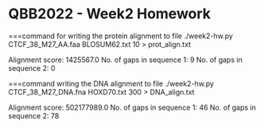 # QBB2022 - Week2 Homework

===command for writing the protein alignment to file
./week2-hw.py CTCF_38_M27_AA.faa BLOSUM62.txt 10 > prot_align.txt

Alignment score: 1425567.0
No. of gaps in sequence 1: 9
No. of gaps in sequence 2: 0

===command writing the DNA alignment to file
./week2-hw.py CTCF_38_M27_DNA.fna HOXD70.txt 300 > DNA_align.txt

Alignment score: 502177989.0
No. of gaps in sequence 1: 46
No. of gaps in sequence 2: 78
